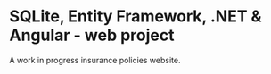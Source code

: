 # SQLite, Entity Framework, .NET & Angular - web project

A work in progress insurance policies website.